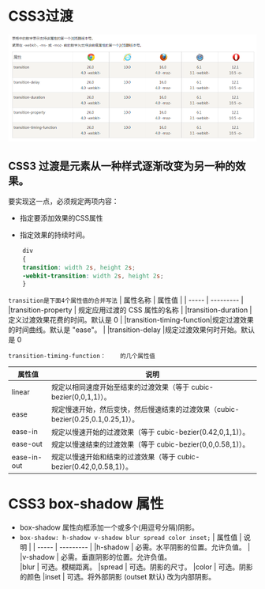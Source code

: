 # CSS3过渡
![Image text](./images/transition.png)
## CSS3 过渡是元素从一种样式逐渐改变为另一种的效果。

要实现这一点，必须规定两项内容：

- 指定要添加效果的CSS属性

- 指定效果的持续时间。
```css
	div 
	{ 
	transition: width 2s, height 2s; 
	-webkit-transition: width 2s, height 2s; 
	}  
```
`transition是下面4个属性值的合并写法`
| 属性名称				| 属性值																			|
| -----					| ---------																			|
|transition-property	| 规定应用过渡的 CSS 属性的名称														|
|transition-duration	| 定义过渡效果花费的时间。默认是 0													|
|transition-timing-function|规定过渡效果的时间曲线。默认是 "ease"。											|
|transition-delay		|规定过渡效果何时开始。默认是 0		

`transition-timing-function：	的几个属性值`

| 属性值				| 		说明																	|
| -----					| ---------																			|
|linear	| 规定以相同速度开始至结束的过渡效果（等于 cubic-bezier(0,0,1,1)）。												|
|ease	| 规定慢速开始，然后变快，然后慢速结束的过渡效果（cubic-bezier(0.25,0.1,0.25,1)）。	
|ease-in	| 规定以慢速开始的过渡效果（等于 cubic-bezier(0.42,0,1,1)）。
|ease-out	| 规定以慢速结束的过渡效果（等于 cubic-bezier(0,0,0.58,1)）。
|ease-in-out	| 规定以慢速开始和结束的过渡效果（等于 cubic-bezier(0.42,0,0.58,1)）。

# CSS3 box-shadow 属性
- box-shadow 属性向框添加一个或多个(用逗号分隔)阴影。
- `box-shadow: h-shadow v-shadow blur spread color inset;`
| 属性值				| 		说明																	|
| -----					| ---------																			|
|h-shadow	| 必需。水平阴影的位置。允许负值。												|
|v-shadow	| 必需。垂直阴影的位置。允许负值。	
|blur	| 可选。模糊距离。
|spread	| 可选。阴影的尺寸。
|color	| 可选。阴影的颜色
|inset	| 可选。将外部阴影 (outset 默认) 改为内部阴影。
